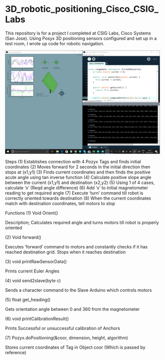 # 3D_robotic_positioning_Cisco_CSIG_Labs
This repository is for a project I completed at CSIG Labs, Cisco Systems (San Jose). Using Posyx 3D positioning sensors configured and set up in a test room, I wrote up code for robotic navigation.


![setup](https://github.com/shahjaidev/3D_robotic_positioning_Cisco_CSIG_Labs/blob/master/Pozyx%203D%20gyro.png)

Steps
(1)	Establishes connection with 4 Pozyx Tags and finds initial coordinates
(2)	Moves forward for 2 seconds in the initial direction then stops at (x1,y1)
(3)	Finds current coordinates and then finds the positive acute angle using tan inverse function
(4)	Calculate positive slope angle between the current (x1,y1) and destination (x2,y2)
(5)	Using 1 of 4 cases, calculate ‘x’ (Reqd angle difference)
(6)	Add ‘x’ to initial magnetometer reading to get required angle
(7)	Execute ‘turn’ command till robot is correctly oriented towards destination
(8)	When the current coordinates match with destination coordinates, tell motors to stop

Functions
(1)	Void Orient()

Description;
Calculates required angle and turns motors till robot is properly oriented

(2)	Void forward()

Executes ‘forward’ command to motors and constantly checks if it has reached destination grid. Stops when it reaches destination

(3)	void printRawSensorData()

Prints current Euler Angles

(4)	void send2slave(byte c)

Sends a character command to the Slave Arduino which controls motors

(5)	float get_heading()

Gets orientation angle between 0 and 360 from the magnetometer

(6)	void printCalibrationResult()

Prints Successful or unsuccessful calibration of Anchors


(7)	Pozyx.doPositioning(&coor, dimension, height, algorithm)

Stores current coordinates of Tag in Object coor (Which is passed by reference)

